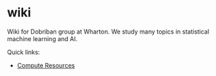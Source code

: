 # wiki

Wiki for Dobriban group at Wharton. We study many topics in statistical machine learning and AI. 

Quick links:
* [Compute Resources](https://github.com/Dobriban-Group/wiki/blob/main/compute.md)

